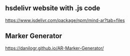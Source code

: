 ## hsdelivr website with .js code
https://www.jsdelivr.com/package/npm/mind-ar?tab=files


## Marker Generator
https://danilogr.github.io/AR-Marker-Generator/

